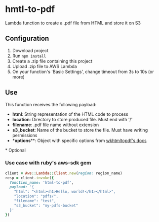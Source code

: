 # hmtl-to-pdf
Lambda function to create a .pdf file from HTML and store it on S3


## Configuration
1. Download project
2. Run `npm install`
3. Create a .zip file containing this project
4. Upload .zip file to AWS Lambda
5. On your function's 'Basic Settings', change timeout from 3s to 10s (or more)


## Use
This function receives the following payload:
- __html__: String representation of the HTML code to process
- __location__: Directory to store produced file. Must end with '/'
- __filename__: .pdf file name without extension
- __s3_bucket__: Name of the bucket to store the file. Must have writing permissions
- *__options__**: Object with specific options from [wkhtmltopdf's docs](https://wkhtmltopdf.org/usage/wkhtmltopdf.txt)

\* Optional

### Use case with ruby's aws-sdk gem
```ruby
client = Aws::Lambda::Client.new(region: region_name)
resp = client.invoke({
  function_name: 'html-to-pdf',
  payload: '{
    "html": "<html><h1>Hello, world!</h1></html>",
    "location": "pdfs/",
    "filename": "test",
    "s3_bucket": "my-pdfs-bucket"
  }'
})
```
